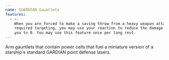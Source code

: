 ```yaml
---
name: GUARDIAN Gauntlets
features:
  - >-
    When you are forced to make a saving throw from a heavy weapon attack that
    required targeting, you may use your reaction to reduce the damage done to
    you to 0. You may use this feature once per long rest.
---
```

Arm gauntlets that contain power cells that fuel a miniature version of a starship's standard 
GARDIAN point defense lasers.